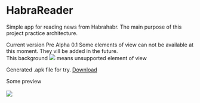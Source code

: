 # HabraReader
Simple app for reading news from Habrahabr. The main purpose of this project practice architecture.

Current version Pre Alpha 0.1
Some elements of view can not be available at this moment. They vill be added in the future.<br />
This background ![](https://via.placeholder.com/15/B7A6CA/000000?text=+) means unsupported element of view

Generated .apk file for try. [Download](https://github.com/makstron/HabraReader/blob/main/info/app-release.apk?raw=true)

Some preview<br /><br />
![](https://github.com/makstron/HabraReader/blob/main/info/preview.gif?raw=true)<br />
